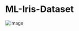 # ML-Iris-Dataset

![image](https://user-images.githubusercontent.com/54211989/128305741-7a56ac2b-64eb-4f52-91e7-e7feb5702e98.png)
